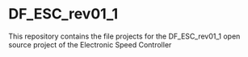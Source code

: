 # DF_ESC_rev01_1
This repository contains the file projects for the DF_ESC_rev01_1 open source project of the Electronic Speed Controller
